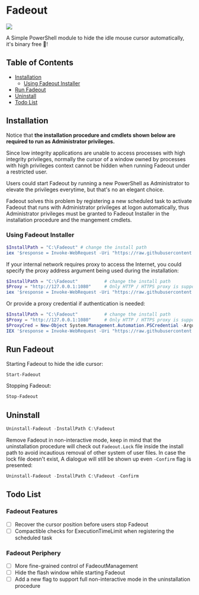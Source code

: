 Fadeout
===

<p align="left">
  <a href="https://skillicons.dev">
    <img src="https://skillicons.dev/icons?i=powershell" />
  </a>
</p>

A Simple PowerShell module to hide the idle mouse cursor automatically, it's binary free 🍻!

Table of Contents
-----------------

* [Installation](#installation)
    * [Using Fadeout Installer](#using-fadeout-installer)
* [Run Fadeout](#run-fadeout)
* [Uninstall](#uninstall)
* [Todo List](#todo-list)

Installation
-----------------

Notice that **the installation procedure and cmdlets shown below are required to run as Administrator privileges.**

Since low integrity applications are unable to access processes with high integrity privileges, normally the cursor of a window owned by processes with high privileges context cannot be hidden when running Fadeout under a restricted user.

Users could start Fadeout by running a new PowerShell as Administrator to elevate the privileges everytime, but that's no an elegant choice.

Fadeout solves this problem by registering a new scheduled task to activate Fadeout that runs with Administrator privileges at logon automatically, thus Administrator privileges must be granted to Fadeout Installer in the installation procedure and the mangement cmdlets.

### Using Fadeout Installer

```powershell
$InstallPath = "C:\Fadeout" # change the install path
iex '$response = Invoke-WebRequest -Uri "https://raw.githubusercontent.com/soxfmr/Fadeout/master/Fadeout/FadeoutInstaller.psm1"; $moduleBlock = [ScriptBlock]::Create($response.Content); New-Module -ScriptBlock $moduleBlock | Import-Module; Install-Fadeout -InstallPath $InstallPath -HttpProxy $Proxy'
```

If your internal network requires proxy to access the Internet, you could specify the proxy address argument being used during the installation:

```powershell
$InstallPath = "C:\Fadeout"          # change the install path
$Proxy = "http://127.0.0.1:1080"     # Only HTTP / HTTPS proxy is supported
iex '$response = Invoke-WebRequest -Uri "https://raw.githubusercontent.com/soxfmr/Fadeout/master/Fadeout/FadeoutInstaller.psm1" -Proxy $Proxy; $moduleBlock = [ScriptBlock]::Create($response.Content); New-Module -ScriptBlock $moduleBlock | Import-Module; Install-Fadeout -InstallPath $InstallPath -HttpProxy $Proxy'
```

Or provide a proxy credential if authentication is needed:

```powershell
$InstallPath = "C:\Fadeout"          # change the install path
$Proxy = "http://127.0.0.1:1080"     # Only HTTP / HTTPS proxy is supported
$ProxyCred = New-Object System.Management.Automation.PSCredential -ArgumentList "proxy-user", (ConvertTo-SecureString "p@ssw0rd" -AsPlainText -Force)
IEX '$response = Invoke-WebRequest -Uri "https://raw.githubusercontent.com/soxfmr/Fadeout/master/Fadeout/FadeoutInstaller.psm1" -Proxy $Proxy -ProxyCredential $ProxyCred; $moduleBlock = [ScriptBlock]::Create($response.Content); New-Module -ScriptBlock $moduleBlock | Import-Module; Install-Fadeout -InstallPath $InstallPath -HttpProxy -ProxyCredential $ProxyCred'
```

Run Fadeout
-----------------

Starting Fadeout to hide the idle cursor:

```powershell
Start-Fadeout
```

Stopping Fadeout:

```powershell
Stop-Fadeout
```

Uninstall
-----------------

```powershell
Uninstall-Fadeout -InstallPath C:\Fadeout
```

Remove Fadeout in non-interactive mode, keep in mind that the uninstallation procedure will check out `Fadeout.Lock` file inside the install path to avoid incautious removal of other system of user files. In case the lock file doesn't exist, A dialogue will still be shown up even `-Confirm` flag is presented:

```powershell
Uninstall-Fadeout -InstallPath C:\Fadeout -Confirm
```

Todo List
-----------------

### Fadeout Features

- [ ] Recover the cursor position before users stop Fadeout
- [ ] Compactible checks for ExecutionTimeLimit when registering the scheduled task

### Fadeout Periphery

- [ ] More fine-grained control of FadeoutManagement
- [ ] Hide the flash window while starting Fadeout
- [ ] Add a new flag to support full non-interactive mode in the uninstallation procedure
